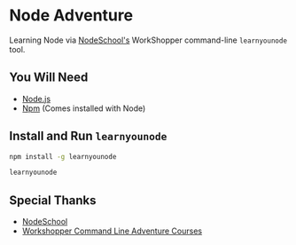 # Node Adventure

Learning Node via [NodeSchool's](https://nodeschool.io) WorkShopper command-line `learnyounode` tool.

## You Will Need

- [Node.js](https://nodejs.org)
- [Npm](https://npmjs.org) (Comes installed with Node)

## Install and Run `learnyounode`

```bash
npm install -g learnyounode

learnyounode
```

## Special Thanks

- [NodeSchool](https://nodeschool.io)
- [Workshopper Command Line Adventure Courses](https://github.com/workshopper)
